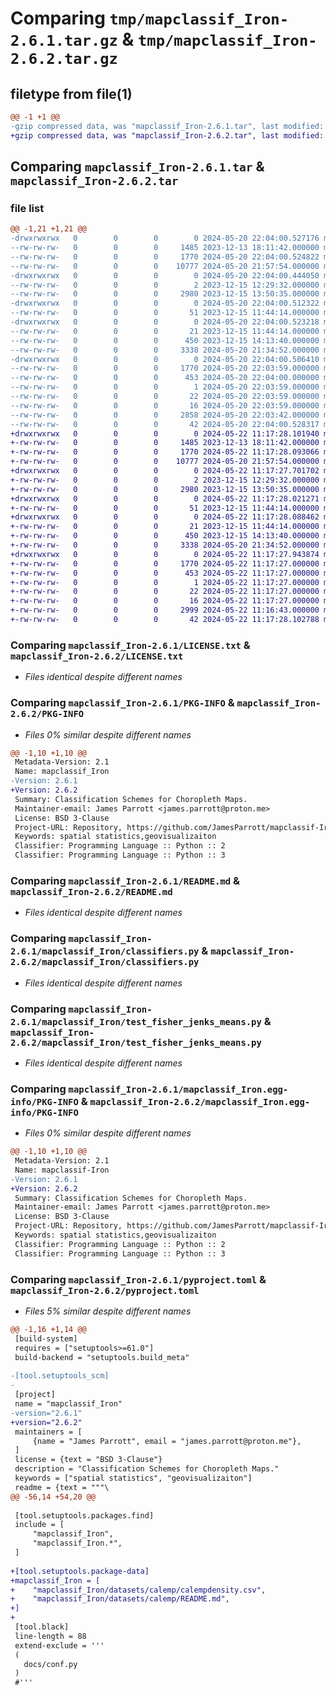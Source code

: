 # Comparing `tmp/mapclassif_Iron-2.6.1.tar.gz` & `tmp/mapclassif_Iron-2.6.2.tar.gz`

## filetype from file(1)

```diff
@@ -1 +1 @@
-gzip compressed data, was "mapclassif_Iron-2.6.1.tar", last modified: Mon May 20 22:04:00 2024, max compression
+gzip compressed data, was "mapclassif_Iron-2.6.2.tar", last modified: Wed May 22 11:17:28 2024, max compression
```

## Comparing `mapclassif_Iron-2.6.1.tar` & `mapclassif_Iron-2.6.2.tar`

### file list

```diff
@@ -1,21 +1,21 @@
-drwxrwxrwx   0        0        0        0 2024-05-20 22:04:00.527176 mapclassif_Iron-2.6.1/
--rw-rw-rw-   0        0        0     1485 2023-12-13 18:11:42.000000 mapclassif_Iron-2.6.1/LICENSE.txt
--rw-rw-rw-   0        0        0     1770 2024-05-20 22:04:00.524822 mapclassif_Iron-2.6.1/PKG-INFO
--rw-rw-rw-   0        0        0    10777 2024-05-20 21:57:54.000000 mapclassif_Iron-2.6.1/README.md
-drwxrwxrwx   0        0        0        0 2024-05-20 22:04:00.444050 mapclassif_Iron-2.6.1/mapclassif_Iron/
--rw-rw-rw-   0        0        0        2 2023-12-15 12:29:32.000000 mapclassif_Iron-2.6.1/mapclassif_Iron/__init__.py
--rw-rw-rw-   0        0        0     2980 2023-12-15 13:50:35.000000 mapclassif_Iron-2.6.1/mapclassif_Iron/classifiers.py
-drwxrwxrwx   0        0        0        0 2024-05-20 22:04:00.512322 mapclassif_Iron-2.6.1/mapclassif_Iron/datasets/
--rw-rw-rw-   0        0        0       51 2023-12-15 11:44:14.000000 mapclassif_Iron-2.6.1/mapclassif_Iron/datasets/__init__.py
-drwxrwxrwx   0        0        0        0 2024-05-20 22:04:00.523218 mapclassif_Iron-2.6.1/mapclassif_Iron/datasets/calemp/
--rw-rw-rw-   0        0        0       21 2023-12-15 11:44:14.000000 mapclassif_Iron-2.6.1/mapclassif_Iron/datasets/calemp/__init__.py
--rw-rw-rw-   0        0        0      450 2023-12-15 14:13:40.000000 mapclassif_Iron-2.6.1/mapclassif_Iron/datasets/calemp/data.py
--rw-rw-rw-   0        0        0     3338 2024-05-20 21:34:52.000000 mapclassif_Iron-2.6.1/mapclassif_Iron/test_fisher_jenks_means.py
-drwxrwxrwx   0        0        0        0 2024-05-20 22:04:00.506410 mapclassif_Iron-2.6.1/mapclassif_Iron.egg-info/
--rw-rw-rw-   0        0        0     1770 2024-05-20 22:03:59.000000 mapclassif_Iron-2.6.1/mapclassif_Iron.egg-info/PKG-INFO
--rw-rw-rw-   0        0        0      453 2024-05-20 22:04:00.000000 mapclassif_Iron-2.6.1/mapclassif_Iron.egg-info/SOURCES.txt
--rw-rw-rw-   0        0        0        1 2024-05-20 22:03:59.000000 mapclassif_Iron-2.6.1/mapclassif_Iron.egg-info/dependency_links.txt
--rw-rw-rw-   0        0        0       22 2024-05-20 22:03:59.000000 mapclassif_Iron-2.6.1/mapclassif_Iron.egg-info/requires.txt
--rw-rw-rw-   0        0        0       16 2024-05-20 22:03:59.000000 mapclassif_Iron-2.6.1/mapclassif_Iron.egg-info/top_level.txt
--rw-rw-rw-   0        0        0     2858 2024-05-20 22:03:42.000000 mapclassif_Iron-2.6.1/pyproject.toml
--rw-rw-rw-   0        0        0       42 2024-05-20 22:04:00.528317 mapclassif_Iron-2.6.1/setup.cfg
+drwxrwxrwx   0        0        0        0 2024-05-22 11:17:28.101940 mapclassif_Iron-2.6.2/
+-rw-rw-rw-   0        0        0     1485 2023-12-13 18:11:42.000000 mapclassif_Iron-2.6.2/LICENSE.txt
+-rw-rw-rw-   0        0        0     1770 2024-05-22 11:17:28.093066 mapclassif_Iron-2.6.2/PKG-INFO
+-rw-rw-rw-   0        0        0    10777 2024-05-20 21:57:54.000000 mapclassif_Iron-2.6.2/README.md
+drwxrwxrwx   0        0        0        0 2024-05-22 11:17:27.701702 mapclassif_Iron-2.6.2/mapclassif_Iron/
+-rw-rw-rw-   0        0        0        2 2023-12-15 12:29:32.000000 mapclassif_Iron-2.6.2/mapclassif_Iron/__init__.py
+-rw-rw-rw-   0        0        0     2980 2023-12-15 13:50:35.000000 mapclassif_Iron-2.6.2/mapclassif_Iron/classifiers.py
+drwxrwxrwx   0        0        0        0 2024-05-22 11:17:28.021271 mapclassif_Iron-2.6.2/mapclassif_Iron/datasets/
+-rw-rw-rw-   0        0        0       51 2023-12-15 11:44:14.000000 mapclassif_Iron-2.6.2/mapclassif_Iron/datasets/__init__.py
+drwxrwxrwx   0        0        0        0 2024-05-22 11:17:28.088462 mapclassif_Iron-2.6.2/mapclassif_Iron/datasets/calemp/
+-rw-rw-rw-   0        0        0       21 2023-12-15 11:44:14.000000 mapclassif_Iron-2.6.2/mapclassif_Iron/datasets/calemp/__init__.py
+-rw-rw-rw-   0        0        0      450 2023-12-15 14:13:40.000000 mapclassif_Iron-2.6.2/mapclassif_Iron/datasets/calemp/data.py
+-rw-rw-rw-   0        0        0     3338 2024-05-20 21:34:52.000000 mapclassif_Iron-2.6.2/mapclassif_Iron/test_fisher_jenks_means.py
+drwxrwxrwx   0        0        0        0 2024-05-22 11:17:27.943874 mapclassif_Iron-2.6.2/mapclassif_Iron.egg-info/
+-rw-rw-rw-   0        0        0     1770 2024-05-22 11:17:27.000000 mapclassif_Iron-2.6.2/mapclassif_Iron.egg-info/PKG-INFO
+-rw-rw-rw-   0        0        0      453 2024-05-22 11:17:27.000000 mapclassif_Iron-2.6.2/mapclassif_Iron.egg-info/SOURCES.txt
+-rw-rw-rw-   0        0        0        1 2024-05-22 11:17:27.000000 mapclassif_Iron-2.6.2/mapclassif_Iron.egg-info/dependency_links.txt
+-rw-rw-rw-   0        0        0       22 2024-05-22 11:17:27.000000 mapclassif_Iron-2.6.2/mapclassif_Iron.egg-info/requires.txt
+-rw-rw-rw-   0        0        0       16 2024-05-22 11:17:27.000000 mapclassif_Iron-2.6.2/mapclassif_Iron.egg-info/top_level.txt
+-rw-rw-rw-   0        0        0     2999 2024-05-22 11:16:43.000000 mapclassif_Iron-2.6.2/pyproject.toml
+-rw-rw-rw-   0        0        0       42 2024-05-22 11:17:28.102788 mapclassif_Iron-2.6.2/setup.cfg
```

### Comparing `mapclassif_Iron-2.6.1/LICENSE.txt` & `mapclassif_Iron-2.6.2/LICENSE.txt`

 * *Files identical despite different names*

### Comparing `mapclassif_Iron-2.6.1/PKG-INFO` & `mapclassif_Iron-2.6.2/PKG-INFO`

 * *Files 0% similar despite different names*

```diff
@@ -1,10 +1,10 @@
 Metadata-Version: 2.1
 Name: mapclassif_Iron
-Version: 2.6.1
+Version: 2.6.2
 Summary: Classification Schemes for Choropleth Maps.
 Maintainer-email: James Parrott <james.parrott@proton.me>
 License: BSD 3-Clause
 Project-URL: Repository, https://github.com/JamesParrott/mapclassif-Iron
 Keywords: spatial statistics,geovisualizaiton
 Classifier: Programming Language :: Python :: 2
 Classifier: Programming Language :: Python :: 3
```

### Comparing `mapclassif_Iron-2.6.1/README.md` & `mapclassif_Iron-2.6.2/README.md`

 * *Files identical despite different names*

### Comparing `mapclassif_Iron-2.6.1/mapclassif_Iron/classifiers.py` & `mapclassif_Iron-2.6.2/mapclassif_Iron/classifiers.py`

 * *Files identical despite different names*

### Comparing `mapclassif_Iron-2.6.1/mapclassif_Iron/test_fisher_jenks_means.py` & `mapclassif_Iron-2.6.2/mapclassif_Iron/test_fisher_jenks_means.py`

 * *Files identical despite different names*

### Comparing `mapclassif_Iron-2.6.1/mapclassif_Iron.egg-info/PKG-INFO` & `mapclassif_Iron-2.6.2/mapclassif_Iron.egg-info/PKG-INFO`

 * *Files 0% similar despite different names*

```diff
@@ -1,10 +1,10 @@
 Metadata-Version: 2.1
 Name: mapclassif-Iron
-Version: 2.6.1
+Version: 2.6.2
 Summary: Classification Schemes for Choropleth Maps.
 Maintainer-email: James Parrott <james.parrott@proton.me>
 License: BSD 3-Clause
 Project-URL: Repository, https://github.com/JamesParrott/mapclassif-Iron
 Keywords: spatial statistics,geovisualizaiton
 Classifier: Programming Language :: Python :: 2
 Classifier: Programming Language :: Python :: 3
```

### Comparing `mapclassif_Iron-2.6.1/pyproject.toml` & `mapclassif_Iron-2.6.2/pyproject.toml`

 * *Files 5% similar despite different names*

```diff
@@ -1,16 +1,14 @@
 [build-system]
 requires = ["setuptools>=61.0"]
 build-backend = "setuptools.build_meta"
 
-[tool.setuptools_scm]
-
 [project]
 name = "mapclassif_Iron"
-version="2.6.1"
+version="2.6.2"
 maintainers = [
     {name = "James Parrott", email = "james.parrott@proton.me"},
 ]
 license = {text = "BSD 3-Clause"}
 description = "Classification Schemes for Choropleth Maps."
 keywords = ["spatial statistics", "geovisualizaiton"]
 readme = {text = """\
@@ -56,14 +54,20 @@
 
 [tool.setuptools.packages.find]
 include = [
     "mapclassif_Iron",
     "mapclassif_Iron.*",
 ]
 
+[tool.setuptools.package-data]
+mapclassif_Iron = [
+    "mapclassif_Iron/datasets/calemp/calempdensity.csv",
+    "mapclassif_Iron/datasets/calemp/README.md",
+]
+
 [tool.black]
 line-length = 88
 extend-exclude = '''
 (
   docs/conf.py
 )
 #'''
```

